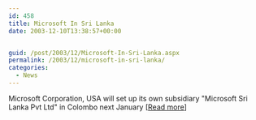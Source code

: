 ```yaml
---
id: 458
title: Microsoft In Sri Lanka
date: 2003-12-10T13:38:57+00:00


guid: /post/2003/12/Microsoft-In-Sri-Lanka.aspx
permalink: /2003/12/microsoft-in-sri-lanka/
categories:
  - News
---
```

<body xmlns="http://www.w3.org/1999/xhtml">
    <p>
        Microsoft Corporation, USA will set up its own subsidiary "Microsoft Sri Lanka Pvt
        Ltd" in Colombo next January [<a href="http://www.dailynews.lk/2003/12/06/new13.html">Read
        more</a>] 
    </p>
</body>